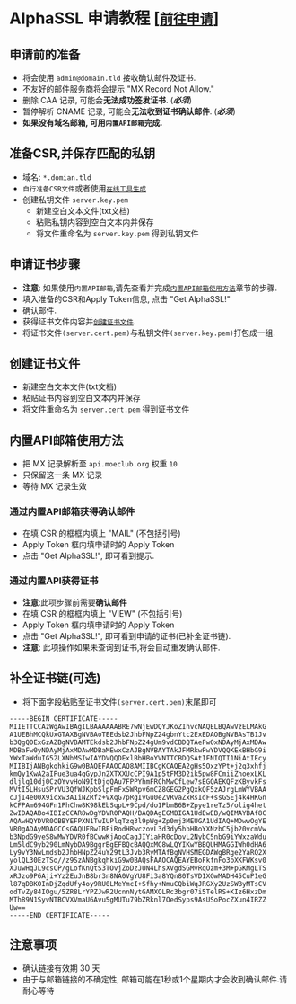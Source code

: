 # AlphaSSL 申请教程 [[`前往申请`](https://api.moeclub.org/SSL)]

## 申请前的准备
- 将会使用 `admin@domain.tld` 接收确认邮件及证书.
- 不友好的邮件服务商将会提示 "MX Record Not Allow."
- 删除 CAA 记录, 可能会**无法成功签发证书**. (***必须***)
- 暂停解析 CNAME 记录, 可能会**无法收到证书确认邮件**. (***必须***)
- **如果没有域名邮箱, 可用`内置API邮箱`完成.**

## 准备CSR,并保存匹配的私钥
- 域名: `*.domian.tld`
- `自行准备CSR文件`或者使用[`在线工具生成`](https://api.moeclub.org/SSL/CSR)
- 创建私钥文件 `server.key.pem`
   - 新建空白文本文件(txt文档)
   - 粘贴私钥内容到空白文本内并保存
   - 将文件重命名为 `server.key.pem` 得到私钥文件

## 申请证书步骤
- **注意**: 如果使用`内置API邮箱`,请先查看并完成[`内置API邮箱使用方法`](https://github.com/MoeClub/AlphaSSL/blob/master/README.md#%E5%86%85%E7%BD%AEapi%E9%82%AE%E7%AE%B1%E4%BD%BF%E7%94%A8%E6%96%B9%E6%B3%95)章节的步骤.
- 填入准备的CSR和Apply Token信息, 点击 "Get AlphaSSL!"
- 确认邮件.
- 获得证书文件内容并[`创建证书文件`](https://github.com/MoeClub/AlphaSSL#%E5%88%9B%E5%BB%BA%E8%AF%81%E4%B9%A6%E6%96%87%E4%BB%B6).
- 将证书文件`(server.cert.pem)`与私钥文件`(server.key.pem)`打包成一组.

## 创建证书文件
- 新建空白文本文件(txt文档)
- 粘贴证书内容到空白文本内并保存
- 将文件重命名为 `server.cert.pem` 得到证书文件

## 内置API邮箱使用方法
- 把 MX 记录解析至 `api.moeclub.org` 权重 `10`
- 只保留这一条 MX 记录
- 等待 MX 记录生效

### 通过内置API邮箱获得确认邮件
  - 在填 CSR 的框框内填上 "MAIL" (不包括引号)
  - Apply Token 框内填申请时的 Apply Token
  - 点击 "Get AlphaSSL!", 即可看到提示.
  
### 通过内置API获得证书
  - **注意**:此项步骤前需要**确认邮件**
  - 在填 CSR 的框框内填上 "VIEW" (不包括引号)
  - Apply Token 框内填申请时的 Apply Token
  - 点击 "Get AlphaSSL!", 即可看到申请的证书(已补全证书链).
  - **注意**: 此项操作如果未查询到证书,将会自动重发确认邮件.


## 补全证书链(可选)
- 将下面字段粘贴至证书文件`(server.cert.pem)`末尾即可
```
-----BEGIN CERTIFICATE-----
MIIETTCCAzWgAwIBAgILBAAAAAABRE7wNjEwDQYJKoZIhvcNAQELBQAwVzELMAkG
A1UEBhMCQkUxGTAXBgNVBAoTEEdsb2JhbFNpZ24gbnYtc2ExEDAOBgNVBAsTB1Jv
b3QgQ0ExGzAZBgNVBAMTEkdsb2JhbFNpZ24gUm9vdCBDQTAeFw0xNDAyMjAxMDAw
MDBaFw0yNDAyMjAxMDAwMDBaMEwxCzAJBgNVBAYTAkJFMRkwFwYDVQQKExBHbG9i
YWxTaWduIG52LXNhMSIwIAYDVQQDExlBbHBoYVNTTCBDQSAtIFNIQTI1NiAtIEcy
MIIBIjANBgkqhkiG9w0BAQEFAAOCAQ8AMIIBCgKCAQEA2gHs5OxzYPt+j2q3xhfj
kmQy1KwA2aIPue3ua4qGypJn2XTXXUcCPI9A1p5tFM3D2ik5pw8FCmiiZhoexLKL
dljlq10dj0CzOYvvHoN9ItDjqQAu7FPPYhmFRChMwCfLew7sEGQAEKQFzKByvkFs
MVtI5LHsuSPrVU3QfWJKpbSlpFmFxSWRpv6mCZ8GEG2PgQxkQF5zAJrgLmWYVBAA
cJjI4e00X9icxw3A1iNZRfz+VXqG7pRgIvGu0eZVRvaZxRsIdF+ssGSEj4k4HKGn
kCFPAm694GFn1PhChw8K98kEbSqpL+9Cpd/do1PbmB6B+Zpye1reTz5/olig4het
ZwIDAQABo4IBIzCCAR8wDgYDVR0PAQH/BAQDAgEGMBIGA1UdEwEB/wQIMAYBAf8C
AQAwHQYDVR0OBBYEFPXN1TwIUPlqTzq3l9pWg+Zp0mj3MEUGA1UdIAQ+MDwwOgYE
VR0gADAyMDAGCCsGAQUFBwIBFiRodHRwczovL3d3dy5hbHBoYXNzbC5jb20vcmVw
b3NpdG9yeS8wMwYDVR0fBCwwKjAooCagJIYiaHR0cDovL2NybC5nbG9iYWxzaWdu
Lm5ldC9yb290LmNybDA9BggrBgEFBQcBAQQxMC8wLQYIKwYBBQUHMAGGIWh0dHA6
Ly9vY3NwLmdsb2JhbHNpZ24uY29tL3Jvb3RyMTAfBgNVHSMEGDAWgBRge2YaRQ2X
yolQL30EzTSo//z9SzANBgkqhkiG9w0BAQsFAAOCAQEAYEBoFkfnFo3bXKFWKsv0
XJuwHqJL9csCP/gLofKnQtS3TOvjZoDzJUN4LhsXVgdSGMvRqOzm+3M+pGKMgLTS
xRJzo9P6Aji+Yz2EuJnB8br3n8NA0VgYU8Fi3a8YQn80TsVD1XGwMADH45CuP1eG
l87qDBKOInDjZqdUfy4oy9RU0LMeYmcI+Sfhy+NmuCQbiWqJRGXy2UzSWByMTsCV
odTvZy84IOgu/5ZR8LrYPZJwR2UcnnNytGAMXOLRc3bgr07i5TelRS+KIz6HxzDm
MTh89N1SyvNTBCVXVmaU6Avu5gMUTu79bZRknl7OedSyps9AsUSoPocZXun4IRZZ
Uw==
-----END CERTIFICATE-----
```
  

## 注意事项
- 确认链接有效期 30 天
- 由于与邮箱链接的不确定性, 邮箱可能在1秒或1个星期内才会收到确认邮件.请耐心等待

